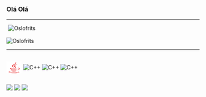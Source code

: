 ### Olá Olá

---

<p>&nbsp;<img align="rigth" width="400cm" src="https://github-readme-stats.vercel.app/api?username=Oslofrits&show_icons=true&theme=radical&locale=en" alt="Oslofrits" /></p>
<p><img align="center" width="300cm" src="https://github-readme-stats.vercel.app/api/top-langs?username=Oslofrits&show_icons=true&theme=radical&locale=en&layout=compact" alt="Oslofrits" /></p>

---
<div style="display: inline_block"><br>
  <img align="center" alt="Java" height="30" width="40" src="https://raw.githubusercontent.com/devicons/devicon/master/icons/java/java-plain.svg">
  <img align="center" alt="C++" height="30 widdht="40" src="https://cdn.jsdelivr.net/gh/devicons/devicon@latest/icons/cplusplus/cplusplus-original.svg"/>
  <img align="center" alt="C++" height="30 widdht="40" src="https://cdn.jsdelivr.net/gh/devicons/devicon@latest/icons/c/c-original.svg" />   
  <img align="center" alt="C++" height="30 widdht="40" src="https://cdn.jsdelivr.net/gh/devicons/devicon@latest/icons/spring/spring-original.svg" />
</div>

##

<div> 
  <a href="https://instagram.com/oslofrits" target="_blank"><img src="https://img.shields.io/badge/-Instagram-%23E4405F?style=for-the-badge&logo=instagram&logoColor=white" target="_blank"></a>
  <a href = "eduardofabulam11@gmail.com"><img src="https://img.shields.io/badge/-Gmail-%23333?style=for-the-badge&logo=gmail&logoColor=white" target="_blank"></a>
  <a href="www.linkedin.com/in/eduardo-henrique-cardoso-119212216" target="_blank"><img src="https://img.shields.io/badge/-LinkedIn-%230077B5?style=for-the-badge&logo=linkedin&logoColor=white" target="_blank"></a> 
</div>

##

